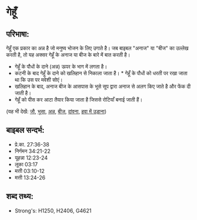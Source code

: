 # गेहूँ #

## परिभाषा: ##

गेहूँ एक प्रकार का अन्न है जो मनुष्य भोजन के लिए उगाते है। जब बाइबल "अनाज" या "बीज" का उल्लेख करती है, तो यह अक्सर गेहूँ के अनाज या बीज के बारे में बात करती है।

* गेहूँ के पौधों के दाने (अन्न) ऊपर के भाग में लगता है।
* कटनी के बाद गेहूँ के दाने को खलिहान से निकाला जाता है। * गेहूँ के पौधों को धरती पर रखा जाता था कि उस पर मवेशी सोएं।
* खलिहान के बाद, अनाज बीज के आसपास के भूसे सूप द्वारा अनाज से अलग किए जाते है और फेंक दी जाती है।
* गेहूँ को पीस कर आटा तैयार किया जाता है जिससे रोटियाँ बनाई जाती हैं।

(यह भी देखें: [जौ](../barley.md), [भूसा](../chaff.md), [अन्न](../grain.md), [बीज](../seed.md), [दांवना](../thresh.md), [हवा में उड़ाना](../winnow.md))

## बाइबल सन्दर्भ: ##

* प्रे.का. 27:36-38
* निर्गमन 34:21-22
* यूहन्ना 12:23-24
* लूका 03:17
* मत्ती 03:10-12
* मत्ती 13:24-26

## शब्द तथ्य: ##

* Strong's: H1250, H2406, G4621
